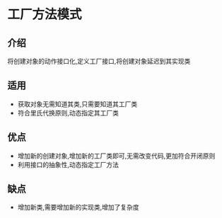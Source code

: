 # 工厂方法模式

## 介绍

将创建对象的动作接口化,定义工厂接口,将创建对象延迟到其实现类

## 适用

* 获取对象无需知道其类,只需要知道其工厂类
* 符合里氏代换原则,动态指定其工厂类

## 优点

* 增加新的创建对象,增加新的工厂类即可,无需改变代码,更加符合开闭原则
* 利用接口的抽象性,动态指定工厂方法

## 缺点

* 增加新类,需要增加新的实现类,增加了复杂度